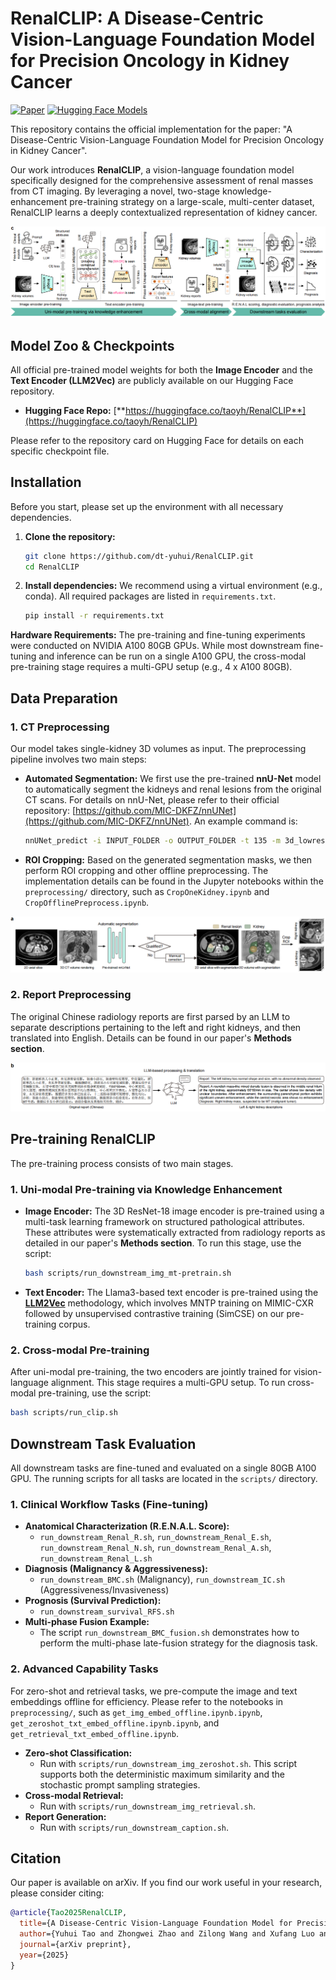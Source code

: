 # RenalCLIP: A Disease-Centric Vision-Language Foundation Model for Precision Oncology in Kidney Cancer

[![Paper](https://img.shields.io/badge/arXiv-2508.16569-b31b1b.svg)](https://arxiv.org/abs/2508.16569)
[![Hugging Face Models](https://img.shields.io/badge/%F0%9F%A4%97%20Hugging%20Face-Models-yellow)](https://huggingface.co/taoyh/RenalCLIP)

This repository contains the official implementation for the paper: "A Disease-Centric Vision-Language Foundation Model for Precision Oncology in Kidney Cancer".

Our work introduces **RenalCLIP**, a vision-language foundation model specifically designed for the comprehensive assessment of renal masses from CT imaging. By leveraging a novel, two-stage knowledge-enhancement pre-training strategy on a large-scale, multi-center dataset, RenalCLIP learns a deeply contextualized representation of kidney cancer.

![alt text](./_readme/overview.png)

## Model Zoo & Checkpoints

All official pre-trained model weights for both the **Image Encoder** and the **Text Encoder (LLM2Vec)** are publicly available on our Hugging Face repository.

* **Hugging Face Repo:** [**https://huggingface.co/taoyh/RenalCLIP**](https://huggingface.co/taoyh/RenalCLIP)

Please refer to the repository card on Hugging Face for details on each specific checkpoint file.

## Installation

Before you start, please set up the environment with all necessary dependencies.

1.  **Clone the repository:**
    ```bash
    git clone https://github.com/dt-yuhui/RenalCLIP.git
    cd RenalCLIP
    ```

2.  **Install dependencies:**
    We recommend using a virtual environment (e.g., conda). All required packages are listed in `requirements.txt`.
    ```bash
    pip install -r requirements.txt
    ```

**Hardware Requirements:** The pre-training and fine-tuning experiments were conducted on NVIDIA A100 80GB GPUs. While most downstream fine-tuning and inference can be run on a single A100 GPU, the cross-modal pre-training stage requires a multi-GPU setup (e.g., 4 x A100 80GB).

## Data Preparation

### 1. CT Preprocessing
Our model takes single-kidney 3D volumes as input. The preprocessing pipeline involves two main steps:

* **Automated Segmentation:** We first use the pre-trained **nnU-Net** model to automatically segment the kidneys and renal lesions from the original CT scans. For details on nnU-Net, please refer to their official repository: [https://github.com/MIC-DKFZ/nnUNet](https://github.com/MIC-DKFZ/nnUNet). An example command is:
    ```bash
    nnUNet_predict -i INPUT_FOLDER -o OUTPUT_FOLDER -t 135 -m 3d_lowres
    ```
* **ROI Cropping:** Based on the generated segmentation masks, we then perform ROI cropping and other offline preprocessing. The implementation details can be found in the Jupyter notebooks within the `preprocessing/` directory, such as `CropOneKidney.ipynb` and `CropOfflinePreprocess.ipynb`.

![alt text](./_readme/crop.png)

### 2. Report Preprocessing
The original Chinese radiology reports are first parsed by an LLM to separate descriptions pertaining to the left and right kidneys, and then translated into English. Details can be found in our paper's **Methods section**.

![alt text](./_readme/report_preprocess.png)

## Pre-training RenalCLIP
The pre-training process consists of two main stages. 

### 1. Uni-modal Pre-training via Knowledge Enhancement

* **Image Encoder:** The 3D ResNet-18 image encoder is pre-trained using a multi-task learning framework on structured pathological attributes. These attributes were systematically extracted from radiology reports as detailed in our paper's **Methods section**. To run this stage, use the script:
    ```bash
    bash scripts/run_downstream_img_mt-pretrain.sh
    ```
* **Text Encoder:** The Llama3-based text encoder is pre-trained using the **[LLM2Vec](https://github.com/McGill-NLP/llm2vec)** methodology, which involves MNTP training on MIMIC-CXR followed by unsupervised contrastive training (SimCSE) on our pre-training corpus.

### 2. Cross-modal Pre-training

After uni-modal pre-training, the two encoders are jointly trained for vision-language alignment. This stage requires a multi-GPU setup. To run cross-modal pre-training, use the script:
```bash
bash scripts/run_clip.sh
```

## Downstream Task Evaluation

All downstream tasks are fine-tuned and evaluated on a single 80GB A100 GPU. The running scripts for all tasks are located in the `scripts/` directory.

### 1. Clinical Workflow Tasks (Fine-tuning)

* **Anatomical Characterization (R.E.N.A.L. Score):**
    * `run_downstream_Renal_R.sh`, `run_downstream_Renal_E.sh`, `run_downstream_Renal_N.sh`, `run_downstream_Renal_A.sh`, `run_downstream_Renal_L.sh`
* **Diagnosis (Malignancy & Aggressiveness):**
    * `run_downstream_BMC.sh` (Malignancy), `run_downstream_IC.sh` (Aggressiveness/Invasiveness)
* **Prognosis (Survival Prediction):**
    * `run_downstream_survival_RFS.sh`
* **Multi-phase Fusion Example:**
    * The script `run_downstream_BMC_fusion.sh` demonstrates how to perform the multi-phase late-fusion strategy for the diagnosis task.

### 2. Advanced Capability Tasks

For zero-shot and retrieval tasks, we pre-compute the image and text embeddings offline for efficiency. Please refer to the notebooks in `preprocessing/`, such as `get_img_embed_offline.ipynb.ipynb`,  `get_zeroshot_txt_embed_offline.ipynb.ipynb`, and `get_retrieval_txt_embed_offline.ipynb`.

* **Zero-shot Classification:**
    * Run with `scripts/run_downstream_img_zeroshot.sh`. This script supports both the deterministic maximum similarity and the stochastic prompt sampling strategies.
* **Cross-modal Retrieval:**
    * Run with `scripts/run_downstream_img_retrieval.sh`.
* **Report Generation:**
    * Run with `scripts/run_downstream_caption.sh`.

## Citation

Our paper is available on arXiv. If you find our work useful in your research, please consider citing:

```bibtex
@article{Tao2025RenalCLIP,
  title={A Disease-Centric Vision-Language Foundation Model for Precision Oncology in Kidney Cancer},
  author={Yuhui Tao and Zhongwei Zhao and Zilong Wang and Xufang Luo and Feng Chen and et al.},
  journal={arXiv preprint},
  year={2025}
}
```